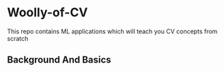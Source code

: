 # Woolly-of-CV
This repo contains ML applications which will teach you CV concepts from scratch

## Background And Basics
